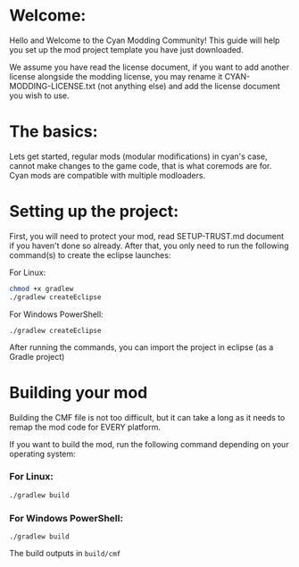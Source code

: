 # Welcome:
Hello and Welcome to the Cyan Modding Community!
This guide will help you set up the mod project template you have just downloaded.

We assume you have read the license document, if you want to add another license alongside the modding license,
you may rename it CYAN-MODDING-LICENSE.txt (not anything else) and add the license document you wish to use.



# The basics:
Lets get started, regular mods (modular modifications) in cyan's case, cannot make changes to the game code, that is what coremods are for. Cyan mods are compatible with multiple modloaders.

# Setting up the project:
First, you will need to protect your mod, read SETUP-TRUST.md document if you haven't done so already.
After that, you only need to run the following command(s) to create the eclipse launches:

For Linux:

```bash
chmod +x gradlew
./gradlew createEclipse
```

For Windows PowerShell:

```
./gradlew createEclipse
```

After running the commands, you can import the project in eclipse (as a Gradle project)

# Building your mod
Building the CMF file is not too difficult, but it can take a long as it needs to remap the mod code for EVERY platform.

If you want to build the mod, run the following command depending on your operating system:


### For Linux:

```bash
./gradlew build
```

### For Windows PowerShell:

```
./gradlew build
```

The build outputs in `build/cmf`
